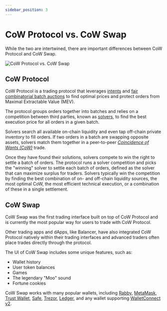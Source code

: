 ```yaml
---
sidebar_position: 3
---
```


# CoW Protocol vs. CoW Swap

While the two are intertwined, there are important differences between CoW Protocol and CoW Swap.

![CoW Protocol vs. CoW Swap](/img/concepts/protocol-vs-swap.png)

## CoW Protocol

CoW Protocol is a trading protocol that leverages [intents](../introduction/intents) and [fair combinatorial batch auctions](../introduction/fair-combinatorial-auction) to find optimal prices and protect orders from Maximal Extractable Value (MEV).

The protocol groups orders together into batches and relies on a competition between third parties, known as [solvers](../introduction/solvers), to find the best execution price for all orders in a given batch.

Solvers search all available on-chain liquidity and even tap off-chain private inventory to fill orders.
If two orders in a batch are swapping opposite assets, solvers match them together in a peer-to-peer [*Coincidence of Wants (CoW)*](./coincidence-of-wants) trade.

Once they have found their solutions, solvers compete to win the right to settle a batch of orders.
The protocol runs a solver competition and picks the "winning" solver to settle each batch of orders, defined as the solver that can maximize surplus for traders.
Solvers typically win the competition by finding the best combination of on- and off-chain liquidity sources, the most optimal CoW, the most efficient technical execution, or a combination of these in a single settlement.

## CoW Swap

CoW Swap was the first trading interface built on top of CoW Protocol and is currently the most popular way for users to trade with CoW Protocol. 

Other trading apps and dApps, like Balancer, have also integrated CoW Protocol natively within their trading interfaces and advanced traders often place trades directly through the protocol.

The UI of CoW Swap includes some unique features, such as:

- Wallet history
- User token balances
- Games
- The legendary "Moo" sound
- Fortune cookies

CoW Swap works with many popular wallets, including [Rabby](https://rabby.io/), [MetaMask](https://metamask.io/), [Trust Wallet](https://trustwallet.com/), [Safe](https://safe.global/), [Trezor](https://trezor.io/), [Ledger](https://www.ledger.com/), and any wallet supporting [WalletConnect v2](https://walletconnect.com/).
